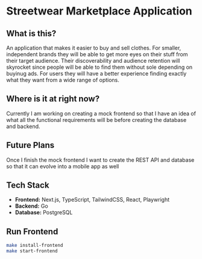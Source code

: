 # Streetwear Marketplace Application

## What is this?

An application that makes it easier to buy and sell clothes. For smaller, independent brands they will be able to get more eyes on their stuff from their target audience. Their discoverability and audience retention will skyrocket since people will be able to find them without sole depending on buyinug ads. For users they will have a better experience finding exactly what they want from a wide range of options.

## Where is it at right now?

Currently I am working on creating a mock frontend so that I have an idea of what all the functional requirements will be before creating the database and backend.

## Future Plans

Once I finish the mock frontend I want to create the REST API and database so that it can evolve into a mobile app as well

## Tech Stack

- **Frontend:** Next.js, TypeScript, TailwindCSS, React, Playwright
- **Backend:** Go
- **Database:** PostgreSQL

## Run Frontend

```bash
make install-frontend
make start-frontend
```
